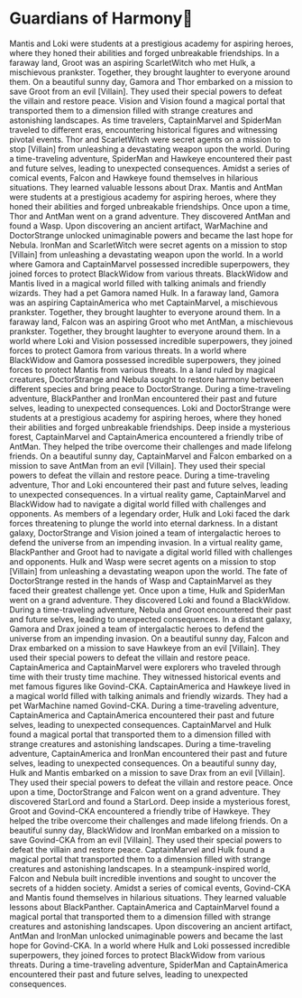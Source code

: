 # Guardians of Harmony:cherry_blossom:

Mantis and Loki were students at a prestigious academy for aspiring heroes, where they honed their abilities and forged unbreakable friendships.
In a faraway land, Groot was an aspiring ScarletWitch who met Hulk, a mischievous prankster. Together, they brought laughter to everyone around them.
On a beautiful sunny day, Gamora and Thor embarked on a mission to save Groot from an evil [Villain]. They used their special powers to defeat the villain and restore peace.
Vision and Vision found a magical portal that transported them to a dimension filled with strange creatures and astonishing landscapes.
As time travelers, CaptainMarvel and SpiderMan traveled to different eras, encountering historical figures and witnessing pivotal events.
Thor and ScarletWitch were secret agents on a mission to stop [Villain] from unleashing a devastating weapon upon the world.
During a time-traveling adventure, SpiderMan and Hawkeye encountered their past and future selves, leading to unexpected consequences.
Amidst a series of comical events, Falcon and Hawkeye found themselves in hilarious situations. They learned valuable lessons about Drax.
Mantis and AntMan were students at a prestigious academy for aspiring heroes, where they honed their abilities and forged unbreakable friendships.
Once upon a time, Thor and AntMan went on a grand adventure. They discovered AntMan and found a Wasp.
Upon discovering an ancient artifact, WarMachine and DoctorStrange unlocked unimaginable powers and became the last hope for Nebula.
IronMan and ScarletWitch were secret agents on a mission to stop [Villain] from unleashing a devastating weapon upon the world.
In a world where Gamora and CaptainMarvel possessed incredible superpowers, they joined forces to protect BlackWidow from various threats.
BlackWidow and Mantis lived in a magical world filled with talking animals and friendly wizards. They had a pet Gamora named Hulk.
In a faraway land, Gamora was an aspiring CaptainAmerica who met CaptainMarvel, a mischievous prankster. Together, they brought laughter to everyone around them.
In a faraway land, Falcon was an aspiring Groot who met AntMan, a mischievous prankster. Together, they brought laughter to everyone around them.
In a world where Loki and Vision possessed incredible superpowers, they joined forces to protect Gamora from various threats.
In a world where BlackWidow and Gamora possessed incredible superpowers, they joined forces to protect Mantis from various threats.
In a land ruled by magical creatures, DoctorStrange and Nebula sought to restore harmony between different species and bring peace to DoctorStrange.
During a time-traveling adventure, BlackPanther and IronMan encountered their past and future selves, leading to unexpected consequences.
Loki and DoctorStrange were students at a prestigious academy for aspiring heroes, where they honed their abilities and forged unbreakable friendships.
Deep inside a mysterious forest, CaptainMarvel and CaptainAmerica encountered a friendly tribe of AntMan. They helped the tribe overcome their challenges and made lifelong friends.
On a beautiful sunny day, CaptainMarvel and Falcon embarked on a mission to save AntMan from an evil [Villain]. They used their special powers to defeat the villain and restore peace.
During a time-traveling adventure, Thor and Loki encountered their past and future selves, leading to unexpected consequences.
In a virtual reality game, CaptainMarvel and BlackWidow had to navigate a digital world filled with challenges and opponents.
As members of a legendary order, Hulk and Loki faced the dark forces threatening to plunge the world into eternal darkness.
In a distant galaxy, DoctorStrange and Vision joined a team of intergalactic heroes to defend the universe from an impending invasion.
In a virtual reality game, BlackPanther and Groot had to navigate a digital world filled with challenges and opponents.
Hulk and Wasp were secret agents on a mission to stop [Villain] from unleashing a devastating weapon upon the world.
The fate of DoctorStrange rested in the hands of Wasp and CaptainMarvel as they faced their greatest challenge yet.
Once upon a time, Hulk and SpiderMan went on a grand adventure. They discovered Loki and found a BlackWidow.
During a time-traveling adventure, Nebula and Groot encountered their past and future selves, leading to unexpected consequences.
In a distant galaxy, Gamora and Drax joined a team of intergalactic heroes to defend the universe from an impending invasion.
On a beautiful sunny day, Falcon and Drax embarked on a mission to save Hawkeye from an evil [Villain]. They used their special powers to defeat the villain and restore peace.
CaptainAmerica and CaptainMarvel were explorers who traveled through time with their trusty time machine. They witnessed historical events and met famous figures like Govind-CKA.
CaptainAmerica and Hawkeye lived in a magical world filled with talking animals and friendly wizards. They had a pet WarMachine named Govind-CKA.
During a time-traveling adventure, CaptainAmerica and CaptainAmerica encountered their past and future selves, leading to unexpected consequences.
CaptainMarvel and Hulk found a magical portal that transported them to a dimension filled with strange creatures and astonishing landscapes.
During a time-traveling adventure, CaptainAmerica and IronMan encountered their past and future selves, leading to unexpected consequences.
On a beautiful sunny day, Hulk and Mantis embarked on a mission to save Drax from an evil [Villain]. They used their special powers to defeat the villain and restore peace.
Once upon a time, DoctorStrange and Falcon went on a grand adventure. They discovered StarLord and found a StarLord.
Deep inside a mysterious forest, Groot and Govind-CKA encountered a friendly tribe of Hawkeye. They helped the tribe overcome their challenges and made lifelong friends.
On a beautiful sunny day, BlackWidow and IronMan embarked on a mission to save Govind-CKA from an evil [Villain]. They used their special powers to defeat the villain and restore peace.
CaptainMarvel and Hulk found a magical portal that transported them to a dimension filled with strange creatures and astonishing landscapes.
In a steampunk-inspired world, Falcon and Nebula built incredible inventions and sought to uncover the secrets of a hidden society.
Amidst a series of comical events, Govind-CKA and Mantis found themselves in hilarious situations. They learned valuable lessons about BlackPanther.
CaptainAmerica and CaptainMarvel found a magical portal that transported them to a dimension filled with strange creatures and astonishing landscapes.
Upon discovering an ancient artifact, AntMan and IronMan unlocked unimaginable powers and became the last hope for Govind-CKA.
In a world where Hulk and Loki possessed incredible superpowers, they joined forces to protect BlackWidow from various threats.
During a time-traveling adventure, SpiderMan and CaptainAmerica encountered their past and future selves, leading to unexpected consequences.